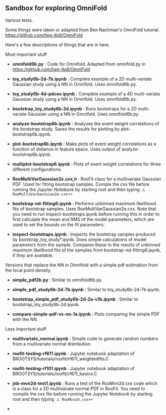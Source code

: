 ## Sandbox for exploring OmniFold

Various tests.

Some things were taken or adapted from Ben Nachman's OmniFold tutorial.  https://github.com/hep-lbdl/OmniFold

Here's a few descriptions of things that are in here.



Most important stuff

- **omnifold6b.py** : Code for Omnifold.  Adapted from omnifold.py in https://github.com/hep-lbdl/OmniFold
  
- **toy_study6b-2d-7b.ipynb** : Complete example of a 2D multi-variate Gaussian study using a NN in Omnifold.  Uses omnifold6b.py.

- **toy_study6b-4d-pdcov.ipynb** : Complete example of a 4D multi-variate Gaussian study using a NN in Omnifold.  Uses omnifold6b.py.

- **bootstrap_toy_study6b-2d.ipynb** : Runs bootstraps for a 2D multi-variate Gaussian using a NN in Omnifold.  Uses omnifold6b.py.

- **analyze-bootstrap6b.ipynb** :  Analyzes the event weight correlations of the bootstrap study.  Saves the results for plotting by plot-bootstrap6b.ipynb.

- **plot-bootstrap6b.ipynb** :  Make plots of event weight correlations as a function of distance in feature space.  Uses output of analyze-bootstrap6b.ipynb.

- **multiplot-bootstrap6.ipynb** :  Plots of event weight correlations for three different configurations.

- **RooMultiVarGaussian2e.cxx,h** :  RooFit class for a multivariate Gaussian PDF.  Used for fitting bootstrap samples.  Comple the cxx file before running the Jupyter Notebook by starting root and then typing `.L RooMultiVarGaussian2e.cxx++`

- **bootstrap-nd-fitting6.ipynb** :  Performs unbinned maximum likelihood fits of bootstrap samples.  Uses RooMultiVarGaussian2e.cxx.  Note that you need to run inspect-bootstraps.ipynb before running this in order to first calculate the mean and RMS of the model parameters, which are used to set the bounds on the fit parameters.

- **inspect-bootstraps.ipynb** :  Inspects the bootstrap samples produced by bootstrap_toy_study*.ipynb.  Does simple calculations of model parameters from the sample.  Compares these to the results of unbinned maximum likelihood fits of the samples from bootstrap-nd-fitting6.ipynb, if they are available.


Versions that replace the NN in Omnifold with a simple pdf estimation from the local point density.

- **simple_pdf2b.py** :  Similar to omnifold6b.py.

- **simple_pdf_study6b-2d-7b.ipynb** :  Similar to toy_study6b-2d-7b.ipynb.

- **bootstrap_simple_pdf_study6b-2d-2a-v1b.ipynb** :  Similar to bootstrap_toy_study6b-2d.ipynb.

- **compare-simple-pdf-vs-nn-1a.ipynb** :  Plots comparing the simple PDF with the NN.

  



Less important stuff

- **multivariate_normal.ipynb** :  Simple code to generate random numbers from a multivariate normal distribution.

- **roofit-testing-rf611.ipynb** :  Jupyter notebook adaptation of $ROOTSYS/tutorials/roofit/rf611_weightedfits.C

- **roofit-testing-rf101.ipynb** :  Jupyter notebook adaptation of $ROOTSYS/tutorials/roofit/rf611_basics.C

- **jnb-mvn2d-test1.ipynb** : Runs a test of the RooMvn2d.cxx code which is a class for a 2D multivariate normal PDF in RooFit.  You need to compile the cxx file before running the Jupyter Notebook by starting root and then typing `.L RooMvn2d.cxx++`



- 
